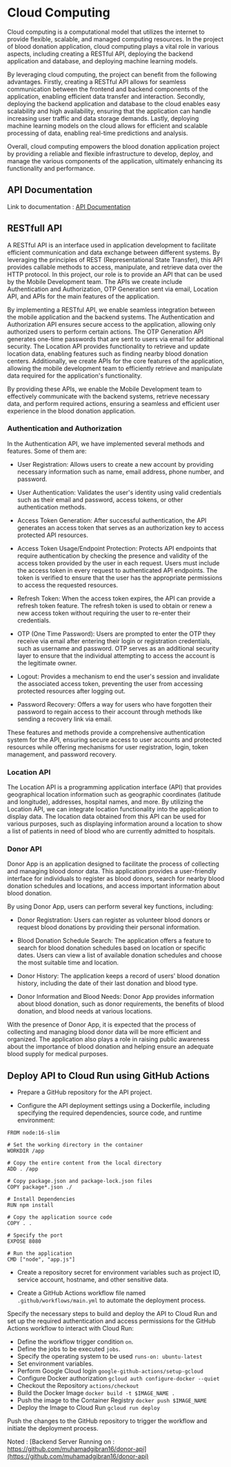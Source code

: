 # Cloud Computing

Cloud computing is a computational model that utilizes the internet to provide flexible, scalable, and managed computing resources. In the project of blood donation application, cloud computing plays a vital role in various aspects, including creating a RESTful API, deploying the backend application and database, and deploying machine learning models.

By leveraging cloud computing, the project can benefit from the following advantages. Firstly, creating a RESTful API allows for seamless communication between the frontend and backend components of the application, enabling efficient data transfer and interaction. Secondly, deploying the backend application and database to the cloud enables easy scalability and high availability, ensuring that the application can handle increasing user traffic and data storage demands. Lastly, deploying machine learning models on the cloud allows for efficient and scalable processing of data, enabling real-time predictions and analysis.

Overall, cloud computing empowers the blood donation application project by providing a reliable and flexible infrastructure to develop, deploy, and manage the various components of the application, ultimately enhancing its functionality and performance.

## API Documentation

Link to documentation : [API Documentation](https://documenter.getpostman.com/view/27517500/2s93sXcukE)

## RESTfull API

A RESTful API is an interface used in application development to facilitate efficient communication and data exchange between different systems. By leveraging the principles of REST (Representational State Transfer), this API provides callable methods to access, manipulate, and retrieve data over the HTTP protocol. In this project, our role is to provide an API that can be used by the Mobile Development team. The APIs we create include Authentication and Authorization, OTP Generation sent via email, Location API, and APIs for the main features of the application.

By implementing a RESTful API, we enable seamless integration between the mobile application and the backend systems. The Authentication and Authorization API ensures secure access to the application, allowing only authorized users to perform certain actions. The OTP Generation API generates one-time passwords that are sent to users via email for additional security. The Location API provides functionality to retrieve and update location data, enabling features such as finding nearby blood donation centers. Additionally, we create APIs for the core features of the application, allowing the mobile development team to efficiently retrieve and manipulate data required for the application's functionality.

By providing these APIs, we enable the Mobile Development team to effectively communicate with the backend systems, retrieve necessary data, and perform required actions, ensuring a seamless and efficient user experience in the blood donation application.

### Authentication and Authorization

In the Authentication API, we have implemented several methods and features. Some of them are:

- User Registration: Allows users to create a new account by providing necessary information such as name, email address, phone number, and password.

- User Authentication: Validates the user's identity using valid credentials such as their email and password, access tokens, or other authentication methods.

- Access Token Generation: After successful authentication, the API generates an access token that serves as an authorization key to access protected API resources.

- Access Token Usage/Endpoint Protection: Protects API endpoints that require authentication by checking the presence and validity of the access token provided by the user in each request. Users must include the access token in every request to authenticated API endpoints. The token is verified to ensure that the user has the appropriate permissions to access the requested resources.

- Refresh Token: When the access token expires, the API can provide a refresh token feature. The refresh token is used to obtain or renew a new access token without requiring the user to re-enter their credentials.
  
- OTP (One Time Password): Users are prompted to enter the OTP they receive via email after entering their login or registration credentials, such as username and password. OTP serves as an additional security layer to ensure that the individual attempting to access the account is the legitimate owner.
  
- Logout: Provides a mechanism to end the user's session and invalidate the associated access token, preventing the user from accessing protected resources after logging out.

- Password Recovery: Offers a way for users who have forgotten their password to regain access to their account through methods like sending a recovery link via email.

These features and methods provide a comprehensive authentication system for the API, ensuring secure access to user accounts and protected resources while offering mechanisms for user registration, login, token management, and password recovery.

### Location API

The Location API is a programming application interface (API) that provides geographical location information such as geographic coordinates (latitude and longitude), addresses, hospital names, and more. By utilizing the Location API, we can integrate location functionality into the application to display data. The location data obtained from this API can be used for various purposes, such as displaying information around a location to show a list of patients in need of blood who are currently admitted to hospitals.

### Donor API

Donor App is an application designed to facilitate the process of collecting and managing blood donor data. This application provides a user-friendly interface for individuals to register as blood donors, search for nearby blood donation schedules and locations, and access important information about blood donation.

By using Donor App, users can perform several key functions, including:

- Donor Registration: Users can register as volunteer blood donors or request blood donations by providing their personal information.

- Blood Donation Schedule Search: The application offers a feature to search for blood donation schedules based on location or specific dates. Users can view a list of available donation schedules and choose the most suitable time and location.

- Donor History: The application keeps a record of users' blood donation history, including the date of their last donation and blood type.

- Donor Information and Blood Needs: Donor App provides information about blood donation, such as donor requirements, the benefits of blood donation, and blood needs at various locations.

With the presence of Donor App, it is expected that the process of collecting and managing blood donor data will be more efficient and organized. The application also plays a role in raising public awareness about the importance of blood donation and helping ensure an adequate blood supply for medical purposes.

## Deploy API to Cloud Run using GitHub Actions

- Prepare a GitHub repository for the API project.

- Configure the API deployment settings using a Dockerfile, including specifying the required dependencies, source code, and runtime environment:
```# Use Node.js base image version 16
FROM node:16-slim

# Set the working directory in the container
WORKDIR /app

# Copy the entire content from the local directory
ADD . /app

# Copy package.json and package-lock.json files
COPY package*.json ./

# Install Dependencies
RUN npm install

# Copy the application source code
COPY . .

# Specify the port
EXPOSE 8080

# Run the application
CMD ["node", "app.js"]
```
- Create a repository secret for environment variables such as project ID, service account, hostname, and other sensitive data.
   
- Create a GitHub Actions workflow file named ```.github/workflows/main.yml``` to automate the deployment process.
   
Specify the necessary steps to build and deploy the API to Cloud Run and set up the required authentication and access permissions for the GitHub Actions workflow to interact with Cloud Run:
- Define the workflow trigger condition ```on```.
- Define the jobs to be executed ```jobs```.
- Specify the operating system to be used ```runs-on: ubuntu-latest```
- Set environment variables.
- Perform Google Cloud login ```google-github-actions/setup-gcloud```
- Configure Docker authorization ```gcloud auth configure-docker --quiet```
- Checkout the Repository ```actions/checkout```
- Build the Docker Image ```docker build -t $IMAGE_NAME .```
- Push the image to the Container Registry ```docker push $IMAGE_NAME```
- Deploy the Image to Cloud Run ```gcloud run deploy```

Push the changes to the GitHub repository to trigger the workflow and initiate the deployment process.


Noted : [Backend Server Running on : https://github.com/muhamadgibran16/donor-api](https://github.com/muhamadgibran16/donor-api)